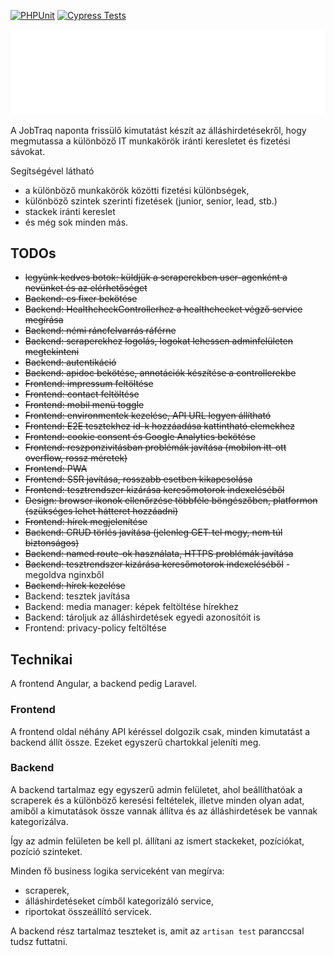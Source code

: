 [![PHPUnit](https://github.com/aryxs3m/jobtraq/actions/workflows/laravel.yml/badge.svg?branch=master)](https://github.com/aryxs3m/jobtraq/actions/workflows/laravel.yml) [![Cypress Tests](https://github.com/aryxs3m/jobtraq/actions/workflows/cypress.yml/badge.svg)](https://github.com/aryxs3m/jobtraq/actions/workflows/cypress.yml)

![JobTraq logo](angular-frontend/src/assets/logo_Light.svg)

A JobTraq naponta frissülő kimutatást készít az álláshirdetésekről, hogy megmutassa a különböző IT munkakörök iránti keresletet és fizetési sávokat.

Segítségével látható

- a különböző munkakörök közötti fizetési különbségek,
- különböző szintek szerinti fizetések (junior, senior, lead, stb.)
- stackek iránti kereslet
- és még sok minden más.

## TODOs

- ~~legyünk kedves botok: küldjük a scraperekben user-agenként a nevünket és az elérhetőséget~~
- ~~Backend: cs fixer bekötése~~
- ~~Backend: HealthcheckControllerhez a healthchecket végző service megírása~~
- ~~Backend: némi ráncfelvarrás ráférne~~
- ~~Backend: scraperekhez logolás, logokat lehessen adminfelületen megtekinteni~~
- ~~Backend: autentikáció~~
- ~~Backend: apidoc bekötése, annotációk készítése a controllerekbe~~
- ~~Frontend: impressum feltöltése~~
- ~~Frontend: contact feltöltése~~
- ~~Frontend: mobil menü toggle~~
- ~~Frontend: environmentek kezelése, API URL legyen állítható~~
- ~~Frontend: E2E tesztekhez id-k hozzáadása kattintható elemekhez~~
- ~~Frontend: cookie consent és Google Analytics bekötése~~
- ~~Frontend: reszponzivitásban problémák javítása (mobilon itt-ott overflow, rossz méretek)~~
- ~~Frontend: PWA~~
- ~~Frontend: SSR javítása, rosszabb esetben kikapcsolása~~
- ~~Frontend: tesztrendszer kizárása keresőmotorok indexeléséből~~
- ~~Design: browser ikonok ellenőrzése többféle böngészőben, platformon (szükséges lehet hátteret hozzáadni)~~
- ~~Frontend: hírek megjelenítése~~
- ~~Backend: CRUD törlés javítása (jelenleg GET-tel megy, nem túl biztonságos)~~
- ~~Backend: named route-ok használata, HTTPS problémák javítása~~
- ~~Backend: tesztrendszer kizárása keresőmotorok indexeléséből~~ - megoldva nginxből
- ~~Backend: hírek kezelése~~
- Backend: tesztek javítása
- Backend: media manager: képek feltöltése hírekhez
- Backend: tároljuk az álláshirdetések egyedi azonosítóit is
- Frontend: privacy-policy feltöltése

## Technikai

A frontend Angular, a backend pedig Laravel.

### Frontend

A frontend oldal néhány API kéréssel dolgozik csak, minden kimutatást a backend állít össze. Ezeket egyszerű
chartokkal jeleníti meg.

### Backend

A backend tartalmaz egy egyszerű admin felületet, ahol beállíthatóak a scraperek és a különböző keresési feltételek,
illetve minden olyan adat, amiből a kimutatások össze vannak állítva és az álláshirdetések be vannak kategorizálva.

Így az admin felületen be kell pl. állítani az ismert stackeket, pozíciókat, pozíció szinteket.

Minden fő business logika serviceként van megírva:

- scraperek,
- álláshirdetéseket címből kategorizáló service,
- riportokat összeállító servicek.

A backend rész tartalmaz teszteket is, amit az `artisan test` paranccsal tudsz futtatni.
